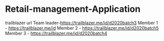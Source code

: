 # Retail-management-Application
trailblazer url
Team leader-https://trailblazer.me/id/d2020batch3
Member 1 - https://trailblazer.me/id
Member 2 - https://trailblazer.me/id/d2020batch5
Member 3 - https://trailblazer.me/id/d2020batch4
